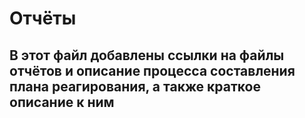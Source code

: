 # Отчёты

## В этот файл добавлены ссылки на файлы отчётов и описание процесса составления плана реагирования, а также краткое описание к ним
